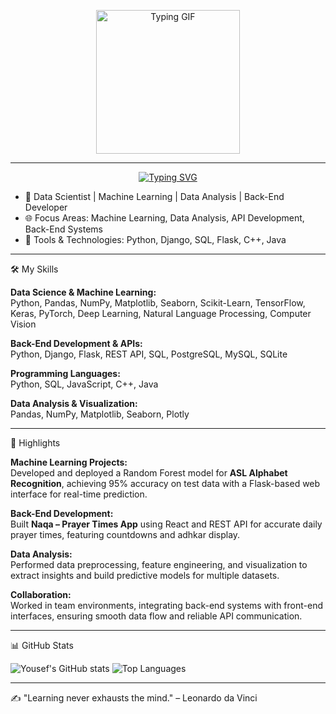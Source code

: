 <p align="center">
  <img src="https://media2.giphy.com/media/v1.Y2lkPTc5MGI3NjExY25zbzFkYXJjaTd1YjI1YmM4cGowbmQ5cTluMGR1emFtYWZ1ZDFsaSZlcD12MV9pbnRlcm5hbF9naWZfYnlfaWQmY3Q9Zw/PTBVMsYIOB0SBP4MVe/giphy.gif" alt="Typing GIF" width="230"/>
</p>

---

<p align="center">
  <a href="https://git.io/typing-svg">
    <img src="https://readme-typing-svg.demolab.com?font=Fira+Code&pause=1000&width=435&lines=Hello%2C+there!+%F0%9F%91%8B;This+is+Yousef.+.+.+.;Nice+to+meet+you" alt="Typing SVG"/>
  </a>
</p>


- 🏢 Data Scientist | Machine Learning | Data Analysis | Back-End Developer
- 🌐 Focus Areas: Machine Learning, Data Analysis, API Development, Back-End Systems
- 🔧 Tools & Technologies: Python, Django, SQL, Flask, C++, Java
---

🛠️ My Skills

**Data Science & Machine Learning:**  
Python, Pandas, NumPy, Matplotlib, Seaborn, Scikit-Learn, TensorFlow, Keras, PyTorch, Deep Learning, Natural Language Processing, Computer Vision

**Back-End Development & APIs:**  
Python, Django, Flask, REST API, SQL, PostgreSQL, MySQL, SQLite

**Programming Languages:**  
Python, SQL, JavaScript, C++, Java

**Data Analysis & Visualization:**  
Pandas, NumPy, Matplotlib, Seaborn, Plotly

---

🌟 Highlights

**Machine Learning Projects:**  
Developed and deployed a Random Forest model for **ASL Alphabet Recognition**, achieving 95% accuracy on test data with a Flask-based web interface for real-time prediction.

**Back-End Development:**  
Built **Naqa – Prayer Times App** using React and REST API for accurate daily prayer times, featuring countdowns and adhkar display.

**Data Analysis:**  
Performed data preprocessing, feature engineering, and visualization to extract insights and build predictive models for multiple datasets.

**Collaboration:**  
Worked in team environments, integrating back-end systems with front-end interfaces, ensuring smooth data flow and reliable API communication.

---

📊 GitHub Stats

![Yousef's GitHub stats](https://github-readme-stats.vercel.app/api?username=Yousef10p&show_icons=true&theme=radical)
![Top Languages](https://github-readme-stats.vercel.app/api/top-langs/?username=Yousef10p&layout=compact&theme=radical)

---

✍️ "Learning never exhausts the mind." – Leonardo da Vinci
